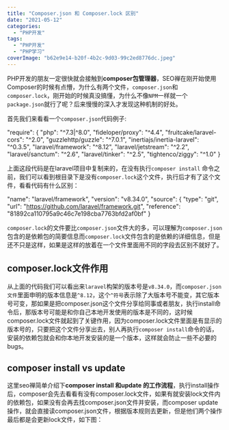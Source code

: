 ```yaml
---
title: "Composer.json 和 Composer.lock 区别"
date: "2021-05-12"
categories: 
  - "PHP开发"
tags: 
  - "PHP开发"
  - "PHP学习"
coverImage: "b62e9e14-b20f-4b2c-9d03-99c2ed8776dc.jpeg"
---
```


PHP开发的朋友一定很快就会接触到**composer包管理器**，SEO禅在刚开始使用Composer的时候有点懵，为什么有两个文件，`composer.json`和`composer.lock`，刚开始的时候真没搞懂，为什么不像`NPM`一样就一个`package.json`就行了呢？后来慢慢的深入才发现这种机制的好处。

首先我们来看看一个`composer.json`代码例子:

"require": {
       "php": "^7.3|^8.0",
       "fideloper/proxy": "^4.4",
       "fruitcake/laravel-cors": "^2.0",
       "guzzlehttp/guzzle": "^7.0.1",
       "inertiajs/inertia-laravel": "^0.3.5",
       "laravel/framework": "^8.12",
       "laravel/jetstream": "^2.2",
       "laravel/sanctum": "^2.6",
       "laravel/tinker": "^2.5",
       "tightenco/ziggy": "^1.0"
   }

上面这段代码是在laravel项目中复制来的，在没有执行`composer install` 命令之前，我们可以看到根目录下是没有`composer.lock`这个文件，执行后才有了这个文件，看看代码有什么区别：

"name": "laravel/framework",
"version": "v8.34.0",
"source": {
    "type": "git",
    "url": "https://github.com/laravel/framework.git",
    "reference": "81892ca110795a9c46c7e198cba7763bfd2af0bf"
}

`composer.lock`的文件要比`composer.json`文件大的多，可以理解为`composer.json`包含的是依赖包的简要信息而`composer.lock`文件包含的是依赖的详细信息，但是还不只是这样，如果是这样的放着在一个文件里面用不同的字段去区别不就好了。

## composer.lock文件作用

从上面的代码我们可以看出来`laravel`构架的版本号是`v8.34.0`，而`composer.json文件`里面申明的版本信息是`^8.12`，这个`^符号`表示除了大版本号不能变，其它版本号可变，那如果是把composer.json这个文件分享给同事或者朋友，执行install命令后，那版本号可能是和你自己本地开发使用的版本是不同的，这时候composer.lock文件就起到了关键作用，因为composer.lock文件里面是有显示的版本号的，只要把这个文件分享出去，别人再执行`composer install`命令的话，安装的依赖包就会和你本地开发安装的是一个版本，这样就会防止一些不必要的bugs。

## composer install vs update

这里seo禅简单介绍下**composer install 和update 的工作流程**，执行install操作后，composer会先去看看有没有composer.lock文件，如果有就安装lock文件内的依赖包，如果没有会再去找composer.json文件并安装，而composer update操作，就会直接读composer.json文件，根据版本规则去更新，但是他们两个操作最后都是会更新lock文件，如下图：
